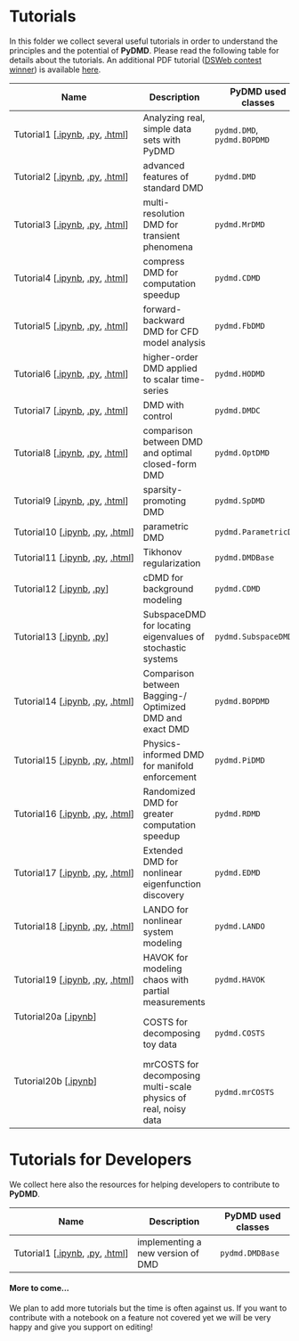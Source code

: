 # Tutorials

In this folder we collect several useful tutorials in order to understand the principles and the potential of **PyDMD**. Please read the following table for details about the tutorials.
An additional PDF tutorial ([DSWeb contest winner](https://dsweb.siam.org/The-Magazine/All-Issues/dsweb-2019-contest-tutorials-on-dynamical-systems-software)) is available [here](tutorial_dsweb.pdf).


| Name                                                                                                                                                                                                    | Description                                                     | PyDMD used classes          |
|---------------------------------------------------------------------------------------------------------------------------------------------------------------------------------------------------------|-----------------------------------------------------------------|-----------------------------|
| Tutorial1&#160;[[.ipynb](tutorial1/tutorial-1-dmd.ipynb),&#160;[.py](tutorial1/tutorial-1-dmd.py),&#160;[.html](http://pydmd.github.io/PyDMD/tutorial1dmd.html)]                                        | Analyzing real, simple data sets with PyDMD                     | `pydmd.DMD`, `pydmd.BOPDMD` |
| Tutorial2&#160;[[.ipynb](tutorial2/tutorial-2-adv-dmd.ipynb),&#160;[.py](tutorial2/tutorial-2-adv-dmd.py),&#160;[.html](http://pydmd.github.io/PyDMD/tutorial2advdmd.html)]                             | advanced features of standard DMD                               | `pydmd.DMD`                 |
| Tutorial3&#160;[[.ipynb](tutorial3/tutorial-3-mrdmd.ipynb),&#160;[.py](tutorial3/tutorial-3-mrdmd.py),&#160;[.html](http://pydmd.github.io/PyDMD/tutorial3mrdmd.html)]                                  | multi-resolution DMD for transient phenomena                    | `pydmd.MrDMD`               |
| Tutorial4&#160;[[.ipynb](tutorial4/tutorial-4-cdmd.ipynb),&#160;[.py](tutorial4/tutorial-4-cdmd.py),&#160;[.html](http://pydmd.github.io/PyDMD/tutorial4cdmd.html)]                                     | compress DMD for computation speedup                            | `pydmd.CDMD`                |
| Tutorial5&#160;[[.ipynb](tutorial5/tutorial-5-fbdmd.ipynb),&#160;[.py](tutorial5/tutorial-5-fbdmd.py),&#160;[.html](http://pydmd.github.io/PyDMD/tutorial5fbdmd.html)]                                  | forward-backward DMD for CFD model analysis                     | `pydmd.FbDMD`               |
| Tutorial6&#160;[[.ipynb](tutorial6/tutorial-6-hodmd.ipynb),&#160;[.py](tutorial6/tutorial-6-hodmd.py),&#160;[.html](http://pydmd.github.io/PyDMD/tutorial6hodmd.html)]                                  | higher-order DMD applied to scalar time-series                  | `pydmd.HODMD`               |
| Tutorial7&#160;[[.ipynb](tutorial7/tutorial-7-dmdc.ipynb),&#160;[.py](tutorial7/tutorial-7-dmdc.py),&#160;[.html](http://pydmd.github.io/PyDMD/tutorial7dmdc.html)]                                     | DMD with control                                                | `pydmd.DMDC`                |
| Tutorial8&#160;[[.ipynb](tutorial8/tutorial-8-comparisons.ipynb),&#160;[.py](tutorial8/tutorial-8-comparisons.py),&#160;[.html](http://pydmd.github.io/PyDMD/tutorial8comparison.html)]                 | comparison between DMD and optimal closed-form DMD              | `pydmd.OptDMD`              |
| Tutorial9&#160;[[.ipynb](tutorial9/tutorial-9-spdmd.ipynb),&#160;[.py](tutorial9/tutorial-9-spdmd.py),&#160;[.html](http://pydmd.github.io/PyDMD/tutorial9spdmd.html)]                                  | sparsity-promoting DMD                                          | `pydmd.SpDMD`               |
| Tutorial10&#160;[[.ipynb](tutorial10/tutorial-10-paramdmd.ipynb),&#160;[.py](tutorial10/tutorial-10-paramdmd.py),&#160;[.html](http://pydmd.github.io/PyDMD/tutorial10paramdmd.html)]                   | parametric DMD                                                  | `pydmd.ParametricDMD`       |
| Tutorial11&#160;[[.ipynb](tutorial10/tutorial-11-regularization.ipynb),&#160;[.py](tutorial11/tutorial-11-regularization.py),&#160;[.html](http://pydmd.github.io/PyDMD/tutorial11regularization.html)] | Tikhonov regularization                                         | `pydmd.DMDBase`             |
| Tutorial12&#160;[[.ipynb](tutorial12/tutorial-12-cdmd.ipynb),&#160;[.py](tutorial12/tutorial-12-cdmd.py)]                                                                                               | cDMD for background modeling                                    | `pydmd.CDMD`                |
| Tutorial13&#160;[[.ipynb](tutorial13/tutorial-13-subspacedmd.ipynb),&#160;[.py](tutorial13/tutorial-13-subspacedmd.py)]                                                                                 | SubspaceDMD for locating eigenvalues of stochastic systems      | `pydmd.SubspaceDMD`         |
| Tutorial14&#160;[[.ipynb](tutorial14/tutorial-14-bop-dmd.ipynb),&#160;[.py](tutorial14/tutorial-14-bop-dmd.py),&#160;[.html](http://pydmd.github.io/PyDMD/tutorial14-bop-dmd.html)]                     | Comparison between Bagging-/ Optimized DMD and exact DMD        | `pydmd.BOPDMD`              |
| Tutorial15&#160;[[.ipynb](tutorial15/tutorial-15-pidmd.ipynb),&#160;[.py](tutorial15/tutorial-15-pidmd.py),&#160;[.html](http://pydmd.github.io/PyDMD/tutorial15-pidmd.html)]                           | Physics-informed DMD for manifold enforcement                   | `pydmd.PiDMD`               |
| Tutorial16&#160;[[.ipynb](tutorial16/tutorial-16-rdmd.ipynb),&#160;[.py](tutorial16/tutorial-16-rdmd.py),&#160;[.html](http://pydmd.github.io/PyDMD/tutorial16-rdmd.html)]                              | Randomized DMD for greater computation speedup                  | `pydmd.RDMD`                |
| Tutorial17&#160;[[.ipynb](tutorial17/tutorial-17-edmd.ipynb),&#160;[.py](tutorial17/tutorial-17-edmd.py),&#160;[.html](http://pydmd.github.io/PyDMD/tutorial17-edmd.html)]                              | Extended DMD for nonlinear eigenfunction discovery              | `pydmd.EDMD`                |
| Tutorial18&#160;[[.ipynb](tutorial18/tutorial-18-lando.ipynb),&#160;[.py](tutorial18/tutorial-18-lando.py),&#160;[.html](http://pydmd.github.io/PyDMD/tutorial18-lando.html)]                           | LANDO for nonlinear system modeling                             | `pydmd.LANDO`               |
| Tutorial19&#160;[[.ipynb](tutorial19/tutorial-19-havok.ipynb),&#160;[.py](tutorial19/tutorial-19-havok.py),&#160;[.html](http://pydmd.github.io/PyDMD/tutorial19-havok.html)]                           | HAVOK for modeling chaos with partial measurements              | `pydmd.HAVOK`               |
| Tutorial20a&#160;[[.ipynb](tutorial20/costs-tutorial_toy-data.ipynb)]     <br/><br/><br/><br/>                                                                                                          | COSTS for decomposing toy data                                  | `pydmd.COSTS`             |
| Tutorial20b&#160;[[.ipynb](tutorial20/costs-tutorial_real-data.ipynb)]     <br/><br/><br/>                                                                                                              | mrCOSTS for decomposing multi-scale physics of real, noisy data | `pydmd.mrCOSTS`             |



# Tutorials for Developers

We collect here also the resources for helping developers to contribute to **PyDMD**.


| Name  | Description   | PyDMD used classes |
|-------|---------------|--------------------|
| Tutorial1&#160;[[.ipynb](developers-tutorial1/developers-help-1.ipynb),&#160;[.py](developers-tutorial1/developers-help-1.py),&#160;[.html](http://pydmd.github.io/PyDMD/dev-tutorial1.html)]| implementing a new version of DMD | `pydmd.DMDBase` |



#### More to come...
We plan to add more tutorials but the time is often against us. If you want to contribute with a notebook on a feature not covered yet we will be very happy and give you support on editing!
